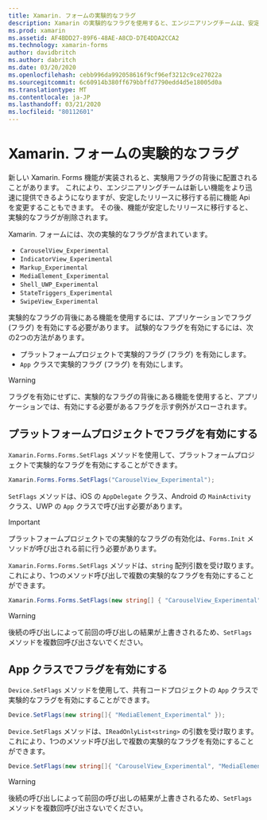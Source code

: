 ```yaml
---
title: Xamarin. フォームの実験的なフラグ
description: Xamarin の実験的なフラグを使用すると、エンジニアリングチームは、安定したリリースに移行する前に機能 Api を変更できるだけでなく、ユーザーに新しい機能をより迅速に出荷できます。
ms.prod: xamarin
ms.assetid: AF4BDD27-89F6-48AE-A8CD-D7E4DDA2CCA2
ms.technology: xamarin-forms
author: davidbritch
ms.author: dabritch
ms.date: 03/20/2020
ms.openlocfilehash: cebb996da992058616f9cf96ef3212c9ce27022a
ms.sourcegitcommit: 6c60914b380ff679bbffd7790edd4d5e18005d0a
ms.translationtype: MT
ms.contentlocale: ja-JP
ms.lasthandoff: 03/21/2020
ms.locfileid: "80112601"
---
```

# <a name="xamarinforms-experimental-flags"></a>Xamarin. フォームの実験的なフラグ

新しい Xamarin. Forms 機能が実装されると、実験用フラグの背後に配置されることがあります。 これにより、エンジニアリングチームは新しい機能をより迅速に提供できるようになりますが、安定したリリースに移行する前に機能 Api を変更することもできます。 その後、機能が安定したリリースに移行すると、実験的なフラグが削除されます。

Xamarin. フォームには、次の実験的なフラグが含まれています。

- `CarouselView_Experimental`
- `IndicatorView_Experimental`
- `Markup_Experimental`
- `MediaElement_Experimental`
- `Shell_UWP_Experimental`
- `StateTriggers_Experimental`
- `SwipeView_Experimental`

実験的なフラグの背後にある機能を使用するには、アプリケーションでフラグ (フラグ) を有効にする必要があります。 試験的なフラグを有効にするには、次の2つの方法があります。

- プラットフォームプロジェクトで実験的フラグ (フラグ) を有効にします。
- `App` クラスで実験的フラグ (フラグ) を有効にします。

> [!WARNING]
> フラグを有効にせずに、実験的なフラグの背後にある機能を使用すると、アプリケーションでは、有効にする必要があるフラグを示す例外がスローされます。

## <a name="enable-flags-in-platform-projects"></a>プラットフォームプロジェクトでフラグを有効にする

`Xamarin.Forms.Forms.SetFlags` メソッドを使用して、プラットフォームプロジェクトで実験的なフラグを有効にすることができます。

```csharp
Xamarin.Forms.Forms.SetFlags("CarouselView_Experimental");
```

`SetFlags` メソッドは、iOS の `AppDelegate` クラス、Android の `MainActivity` クラス、UWP の `App` クラスで呼び出す必要があります。

> [!IMPORTANT]
> プラットフォームプロジェクトでの実験的なフラグの有効化は、`Forms.Init` メソッドが呼び出される前に行う必要があります。

`Xamarin.Forms.Forms.SetFlags` メソッドは、`string` 配列引数を受け取ります。これにより、1つのメソッド呼び出しで複数の実験的なフラグを有効にすることができます。

```csharp
Xamarin.Forms.Forms.SetFlags(new string[] { "CarouselView_Experimental", "IndicatorView_Experimental", "SwipeView_Experimental" });
```

> [!WARNING]
> 後続の呼び出しによって前回の呼び出しの結果が上書きされるため、`SetFlags` メソッドを複数回呼び出さないでください。

## <a name="enable-flags-in-your-app-class"></a>App クラスでフラグを有効にする

`Device.SetFlags` メソッドを使用して、共有コードプロジェクトの `App` クラスで実験的なフラグを有効にすることができます。

```csharp
Device.SetFlags(new string[]{ "MediaElement_Experimental" });
```

`Device.SetFlags` メソッドは、`IReadOnlyList<string>` の引数を受け取ります。これにより、1つのメソッド呼び出しで複数の実験的なフラグを有効にすることができます。

```csharp
Device.SetFlags(new string[]{ "CarouselView_Experimental", "MediaElement_Experimental", "SwipeView_Experimental" });
```

> [!WARNING]
> 後続の呼び出しによって前回の呼び出しの結果が上書きされるため、`SetFlags` メソッドを複数回呼び出さないでください。
